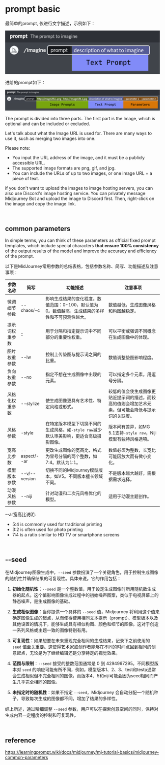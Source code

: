 # prompt basic

最简单的prompt, 仅进行文字描述，示例如下：

<img src="./images/simple prompt structure.png" />

进阶的prompt如下：

<img src="./images/advanced prompt.png" />

The prompt is divided into three parts. The first part is the Image, which is optional and can be included or excluded.

Let's talk about what the Image URL is used for. There are many ways to use it, such as merging two images into one.

Please note:
- You input the URL address of the image, and it must be a publicly accessible URL.
- The supported image formats are png, gif, and jpg.
- You can include the URLs of up to two images, or one image URL + a piece of text.

if you don't want to upload the images to image hosting servers, you can also use Discord's image hosting service. You can privately message Midjourney Bot and upload the image to Discord first. Then, right-click on the image and copy the image link.

<br>

## common parameters
In simple terms, you can think of these parameters as official fixed prompt templates, which include special characters **that ensure 100% consistency** of the output results of the model and improve the accuracy and efficiency of the prompt.

以下是MidJourney常用参数的总结表格，包括参数名称、简写、功能描述及注意事项：

| 参数名称         | 简写  | 功能描述                                                                                          | 注意事项                                                     |
|-----------------|------|--------------------------------------------------------------------------------------------------|--------------------------------------------------------------|
| 微调细节参数     | --chaos/-c | 影响生成结果的变化程度。数值范围：0-100，默认值为0。数值越高，生成结果的多样性和不可预测性越大。       | 数值越低，生成图像风格和构图越稳定。                         |
| 提示词权重参数   | ::   | 用于分隔和指定提示词中不同部分的重要性权重。                                                       | 可以平衡或强调不同概念在生成图像中的体现。                   |
| 图片权重参数     | --iw  | 控制上传垫图与提示词之间的比重。                                                                   | 数值调整垫图影响程度。                                       |
| 负向权重参数     | --no  | 指定不想在生成图像中出现的元素。                                                                     | 可以指定多个元素，用逗号分隔。                               |
| 风格化权重参数   | --stylize  | 使生成图像更具有艺术性、特定风格或形式。                                                         | 较低的值会使生成图像更贴近提示词的描述，而较高的值则会增加艺术元素，但可能会降低与提示词的关联度。                                                             |
| 风格参数         | -style  | 在特定版本模型下切换不同的生成风格。如`-style raw`减少默认审美影响，更适合高级摄影图像。         | 版本间有差异，如MG 5.1支持`-style raw`，Niji模型有独特风格选项。 |
| 宽高比参数       | --aspect/--ar | 更改生成图像的宽高比，格式为冒号分隔的两个整数，如7:4。默认为1:1。                                   | 数值必须为整数，长宽比可能因放大而有微小变化。               |
| 模型版本参数     | --v/--version | 切换不同的Midjourney模型版本，如V5。不同版本擅长领域不同。                                           | 不是版本越大越好，需根据需求选择。                           |
| 动漫风格参数     | --niji  | 针对动漫和二次元风格优化的模型。                                                                   | 适用于动漫主题创作。                                         |

--ar宽高比说明:
- 5:4 is commonly used for traditional printing
- 3:2 is often used for photo printing
- 7:4 is a ratio similar to HD TV or smartphone screens

<br>

## --seed
在Midjourney图像生成中，`--seed` 参数扮演了一个关键角色，用于控制生成图像的随机性并确保结果的可复现性。具体来说，它的作用包括：

1. **初始化随机性**：`--seed` 是一个整数值，用于设定生成图像时所用随机数生成器的起点。这个值影响图像生成过程中的初始噪声图案，类似于电视屏幕上的静态噪声，是生成图像的基础。

2. **生成相似图像**：当你提供一个具体的 `--seed` 值，Midjourney 将利用这个值来确定图像生成的起点，从而使得使用相同文本提示（prompt）、模型版本以及其他设置的情况下，能够生成具有相似构图、颜色和细节的图像。这对于创造一系列风格或主题一致的图像特别有用。

3. **可复现性**：如果想要在未来重现完全相同的生成结果，记录下之前使用的 `seed` 值至关重要。这使得艺术家或创作者能够在不同的时间点回到相同的创意起点，无论是为了继续编辑还是分享特定的视觉效果。

4. **范围与限制**：`--seed` 接受的整数范围通常是 0 到 4294967295。不同模型版本对 `seed` 的响应可能有所不同，例如，模型版本1、2、3、test和testp通常会生成相似但不完全相同的图像，而版本4、5和niji可能会因为seed相同而产生几乎完全相同的图像。

5. **未指定时的随机性**：如果不指定 `--seed`，Midjourney 会自动分配一个随机种子，导致每次生成的图像都不同，增加了结果的多样性。

综上所述，通过精细调整 `--seed` 参数，用户可以在探索创意空间的同时，保持对生成内容一定程度的控制和可复现性。

<br>

## reference
https://learningprompt.wiki/docs/midjourney/mj-tutorial-basics/midjourney-common-parameters